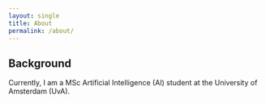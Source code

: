 ```yaml
---
layout: single
title: About
permalink: /about/
---
```





## Background
Currently, I am a MSc Artificial Intelligence (AI) student at the University of Amsterdam (UvA).
